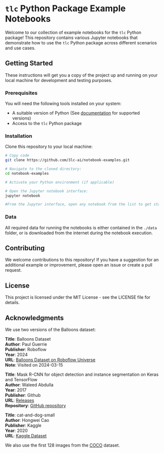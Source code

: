 # `tlc` Python Package Example Notebooks

Welcome to our collection of example notebooks for the `tlc` Python package! This repository contains various Jupyter
notebooks that demonstrate how to use the `tlc` Python package across different scenarios and use cases.

## Getting Started

These instructions will get you a copy of the project up and running on your local machine for development and testing
purposes.

### Prerequisites

You will need the following tools installed on your system:

+ A suitable version of Python (See [documentation](https://docs.3lc.ai/3lc/latest/quickstart/quickstart.html#requirements) for supported versions)
+ Access to the `tlc` Python package

### Installation

Clone this repository to your local machine:

```bash
# Copy code
git clone https://github.com/3lc-ai/notebook-examples.git

# Navigate to the cloned directory:
cd notebook-examples

# Activate your Python environment (if applicable)

# Open the Jupyter notebook interface:
jupyter notebook

#From the Jupyter interface, open any notebook from the list to get started.
```

### Data

All required data for running the notebooks is either contained in the `./data` folder, or is downloaded from the internet during the notebook execution.

## Contributing

We welcome contributions to this repository! If you have a suggestion for an additional example or improvement, please open an issue or create a pull request.

## License

This project is licensed under the MIT License - see the LICENSE file for details.

## Acknowledgments

We use two versions of the Balloons dataset:

**Title**: Balloons Dataset  
**Author**: Paul Guerrie  
**Publisher**: Roboflow  
**Year**: 2024  
**URL**: [Balloons Dataset on Roboflow Universe](https://universe.roboflow.com/paul-guerrie-tang1/balloons-geknh)  
**Note**: Visited on 2024-03-15

**Title**: Mask R-CNN for object detection and instance segmentation on Keras and TensorFlow  
**Author**: Waleed Abdulla  
**Year**: 2017  
**Publisher**: Github  
**URL**: [Releases](https://github.com/matterport/Mask_RCNN/releases)  
**Repository**: [GitHub repository](https://github.com/matterport/Mask_RCNN)

**Title**: cat-and-dog-small  
**Author**: Hongwei Cao  
**Publisher**: Kaggle  
**Year**: 2020  
**URL**: [Kaggle Dataset](https://www.kaggle.com/datasets/hongweicao/catanddogsmall)  

We also use the first 128 images from the [COCO](https://cocodataset.org/#home) dataset.
